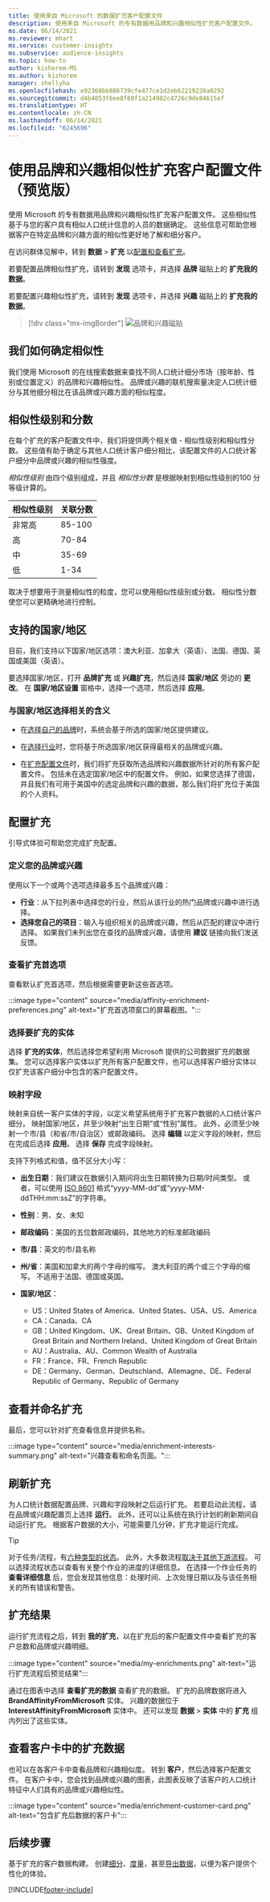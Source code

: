 ```yaml
---
title: 使用来自 Microsoft 的数据扩充客户配置文件
description: 使用来自 Microsoft 的专有数据用品牌和兴趣相似性扩充客户配置文件。
ms.date: 06/14/2021
ms.reviewer: mhart
ms.service: customer-insights
ms.subservice: audience-insights
ms.topic: how-to
author: kishorem-MS
ms.author: kishorem
manager: shellyha
ms.openlocfilehash: e92360bb886739cfe477ce1d2eb62219228a0292
ms.sourcegitcommit: d4b4053f6ee8f60f1a214982c4726c9de84615ef
ms.translationtype: HT
ms.contentlocale: zh-CN
ms.lasthandoff: 06/14/2021
ms.locfileid: "6245696"
---
```

# <a name="enrich-customer-profiles-with-brand-and-interest-affinities-preview"></a>使用品牌和兴趣相似性扩充客户配置文件（预览版）

使用 Microsoft 的专有数据用品牌和兴趣相似性扩充客户配置文件。 这些相似性基于与您的客户具有相似人口统计信息的人员的数据确定。 这些信息可帮助您根据客户在特定品牌和兴趣方面的相似性更好地了解和细分客户。

在访问群体见解中，转到 **数据** > **扩充** 以[配置和查看扩充](enrichment-hub.md)。

若要配置品牌相似性扩充，请转到 **发现** 选项卡，并选择 **品牌** 磁贴上的 **扩充我的数据**。

若要配置兴趣相似性扩充，请转到 **发现** 选项卡，并选择 **兴趣** 磁贴上的 **扩充我的数据**。

   > [!div class="mx-imgBorder"]
   > ![品牌和兴趣磁贴](media/BrandsInterest-tile-Hub.png "品牌和兴趣磁贴")

## <a name="how-we-determine-affinities"></a>我们如何确定相似性

我们使用 Microsoft 的在线搜索数据来查找不同人口统计细分市场（按年龄、性别或位置定义）的品牌和兴趣相似性。 品牌或兴趣的联机搜索量决定人口统计细分与其他细分相比在该品牌或兴趣方面的相似程度。

## <a name="affinity-level-and-score"></a>相似性级别和分数

在每个扩充的客户配置文件中，我们将提供两个相关值 - 相似性级别和相似性分数。 这些值有助于确定与其他人口统计客户细分相比，该配置文件的人口统计客户细分中品牌或兴趣的相似性强度。

*相似性级别* 由四个级别组成，并且 *相似性分数* 是根据映射到相似性级别的100 分等级计算的。


|相似性级别 |关联分数  |
|---------|---------|
|非常高     | 85-100       |
|高     | 70-84        |
|中     | 35-69        |
|低     | 1-34        |

取决于想要用于测量相似性的粒度，您可以使用相似性级别或分数。 相似性分数使您可以更精确地进行控制。

## <a name="supported-countriesregions"></a>支持的国家/地区

目前，我们支持以下国家/地区选项：澳大利亚、加拿大（英语）、法国、德国、英国或美国（英语）。

要选择国家/地区，打开 **品牌扩充** 或 **兴趣扩充**，然后选择 **国家/地区** 旁边的 **更改**。 在 **国家/地区设置** 窗格中，选择一个选项，然后选择 **应用**。

### <a name="implications-related-to-country-selection"></a>与国家/地区选择相关的含义

- 在[选择自己的品牌](#define-your-brands-or-interests)时，系统会基于所选的国家/地区提供建议。

- 在[选择行业](#define-your-brands-or-interests)时，您将基于所选国家/地区获得最相关的品牌或兴趣。

- 在[扩充配置文件](#refresh-enrichment)时，我们将扩充获取所选品牌和兴趣数据所针对的所有客户配置文件。 包括未在选定国家/地区中的配置文件。 例如，如果您选择了德国，并且我们有可用于美国中的选定品牌和兴趣的数据，那么我们将扩充位于美国的个人资料。

## <a name="configure-enrichment"></a>配置扩充

引导式体验可帮助您完成扩充配置。 

### <a name="define-your-brands-or-interests"></a>定义您的品牌或兴趣

使用以下一个或两个选项选择最多五个品牌或兴趣：

- **行业**：从下拉列表中选择您的行业，然后从该行业的热门品牌或兴趣中进行选择。
- **选择您自己的项目**：输入与组织相关的品牌或兴趣，然后从匹配的建议中进行选择。 如果我们未列出您在查找的品牌或兴趣，请使用 **建议** 链接向我们发送反馈。

### <a name="review-enrichment-preferences"></a>查看扩充首选项

查看默认扩充首选项，然后根据需要更新这些首选项。

:::image type="content" source="media/affinity-enrichment-preferences.png" alt-text="扩充首选项窗口的屏幕截图。":::

### <a name="select-entity-to-enrich"></a>选择要扩充的实体

选择 **扩充的实体**，然后选择您希望利用 Microsoft 提供的公司数据扩充的数据集。 您可以选择客户实体以扩充所有客户配置文件，也可以选择客户细分实体以仅扩充该客户细分中包含的客户配置文件。

### <a name="map-your-fields"></a>映射字段

映射来自统一客户实体的字段，以定义希望系统用于扩充客户数据的人口统计客户细分。 映射国家/地区，并至少映射“出生日期”或“性别”属性。 此外，必须至少映射一个市/县（和省/市/自治区）或邮政编码。 选择 **编辑** 以定义字段的映射，然后在完成后选择 **应用**。 选择 **保存** 完成字段映射。

支持下列格式和值，值不区分大小写：

- **出生日期**：我们建议在数据引入期间将出生日期转换为日期/时间类型。 或者，可以使用 [ISO 8601](https://www.iso.org/iso-8601-date-and-time-format.html) 格式“yyyy-MM-dd”或“yyyy-MM-ddTHH:mm:ssZ”的字符串。
- **性别**：男、女、未知
- **邮政编码**：美国的五位数邮政编码，其他地方的标准邮政编码
- **市/县**：英文的市/县名称
- **州/省**：美国和加拿大的两个字母的缩写。 澳大利亚的两个或三个字母的缩写。 不适用于法国、德国或英国。
- **国家/地区**：

  - US：United States of America、United States、USA、US、America
  - CA：Canada、CA
  - GB：United Kingdom、UK、Great Britain、GB、United Kingdom of Great Britain and Northern Ireland、United Kingdom of Great Britain
  - AU：Australia、AU、Common Wealth of Australia
  - FR：France、FR、French Republic
  - DE：Germany、German、Deutschland、Allemagne、DE、Federal Republic of Germany、Republic of Germany

## <a name="review-and-name-the-enrichment"></a>查看并命名扩充

最后，您可以针对扩充查看信息并提供名称。

:::image type="content" source="media/enrichment-interests-summary.png" alt-text="兴趣查看和命名页面。":::

## <a name="refresh-enrichment"></a>刷新扩充

为人口统计数据配置品牌、兴趣和字段映射之后运行扩充。 若要启动此流程，请在品牌或兴趣配置页上选择 **运行**。 此外，还可以让系统在执行计划的刷新期间自动运行扩充。
根据客户数据的大小，可能需要几分钟，扩充才能运行完成。

> [!TIP]
> 对于任务/流程，有[六种类型的状态](system.md#status-types)。 此外，大多数流程[取决于其他下游流程](system.md#refresh-policies)。 可以选择流程状态以查看有关整个作业的进度的详细信息。 在选择一个作业任务的 **查看详细信息** 后，您会发现其他信息：处理时间、上次处理日期以及与该任务相关的所有错误和警告。

## <a name="enrichment-results"></a>扩充结果

运行扩充流程之后，转到 **我的扩充**，以在扩充后的客户配置文件中查看扩充的客户总数和品牌或兴趣明细。

:::image type="content" source="media/my-enrichments.png" alt-text="运行扩充流程后预览结果":::

通过在图表中选择 **查看扩充的数据** 查看扩充的数据。 扩充的品牌数据将进入 **BrandAffinityFromMicrosoft** 实体。 兴趣的数据位于 **InterestAffinityFromMicrosoft** 实体中。 还可以发现 **数据** > **实体** 中的 **扩充** 组内列出了这些实体。

## <a name="see-enrichment-data-on-the-customer-card"></a>查看客户卡中的扩充数据

也可以在各客户卡中查看品牌和兴趣相似度。 转到 **客户**，然后选择客户配置文件。 在客户卡中，您会找到品牌或兴趣的图表，此图表反映了该客户的人口统计特征中人们具有的品牌或兴趣相似性。

:::image type="content" source="media/enrichment-customer-card.png" alt-text="包含扩充后数据的客户卡":::

## <a name="next-steps"></a>后续步骤

基于扩充的客户数据构建。 创建[细分](segments.md)、[度量](measures.md)，甚至[导出数据](export-destinations.md)，以便为客户提供个性化的体验。


[!INCLUDE[footer-include](../includes/footer-banner.md)]
